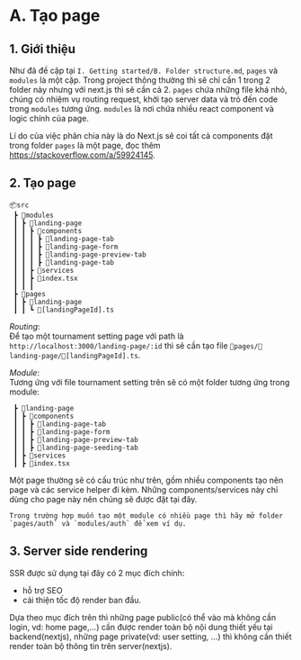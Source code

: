 # A. Tạo page

## 1. Giới thiệu
Như đã đề cập tại `I. Getting started/B. Folder structure.md`, `pages` và `modules` là một cặp. Trong project thông thường thì sẽ chỉ cần 1 trong 2 folder này nhưng với next.js thì sẽ cần cả 2. `pages` chứa những file khá nhỏ, chúng có nhiệm vụ routing request, khởi tạo server data và trỏ đến code trong `modules` tương ứng. `modules` là nơi chứa nhiều react component và logic chính của page.

Lí do của việc phân chia này là do Next.js sẽ coi tất cả components đặt trong folder `pages` là một page, đọc thêm https://stackoverflow.com/a/59924145.

## 2. Tạo page
```
📦src
 ┣ 📂modules
 ┃ ┣ 📂landing-page
 ┃ ┃ ┣ 📂components
 ┃ ┃ ┃ ┣ 📂landing-page-tab
 ┃ ┃ ┃ ┣ 📂landing-page-form
 ┃ ┃ ┃ ┣ 📂landing-page-preview-tab
 ┃ ┃ ┃ ┣ 📂landing-page-tab
 ┃ ┃ ┣ 📂services
 ┃ ┃ ┣ 📜index.tsx
 ┃ ┃ ┃ 
 ┣ 📂pages
 ┃ ┣ 📂landing-page
 ┃ ┃ ┗ 📜[landingPageId].ts
```

*Routing*:  
Để tạo một tournament setting page với path là `http://localhost:3000/landing-page/:id` thì sẽ cần tạo file `📂pages/📂landing-page/📜[landingPageId].ts`.

*Module*:  
Tương ứng với file tournament setting trên sẽ có một folder tương ứng trong module:
```
 ┣ 📂landing-page
 ┃ ┣ 📂components
 ┃ ┃ ┣ 📂landing-page-tab
 ┃ ┃ ┣ 📂landing-page-form
 ┃ ┃ ┣ 📂landing-page-preview-tab
 ┃ ┃ ┣ 📂landing-page-seeding-tab
 ┃ ┣ 📂services
 ┃ ┣ 📜index.tsx
 ```

 Một page thường sẽ có cấu trúc như trên, gồm nhiều components tạo nên page và các service helper đi kèm. Những components/services này chỉ dùng cho page này nên chúng sẽ được đặt tại đây.

 ```
 Trong trường hợp muốn tạo một module có nhiều page thì hãy mở folder `pages/auth` và `modules/auth` để xem ví dụ.
 ```

 ## 3. Server side rendering
SSR được sử dụng tại đây có 2 mục đích chính:
- hỗ trợ SEO
- cải thiện tốc độ render ban đầu.

Dựa theo mục đích trên thì những page public(có thể vào mà không cần login, vd: home page,...) cần được render toàn bộ nội dung thiết yếu tại backend(nextjs), những page private(vd: user setting, ...) thì không cần thiết render toàn bộ thông tin trên server(nextjs).